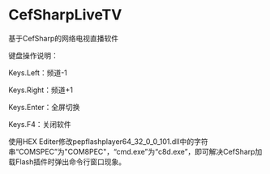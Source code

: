# CefSharpLiveTV
基于CefSharp的网络电视直播软件

键盘操作说明：

Keys.Left：频道-1

Keys.Right：频道+1

Keys.Enter：全屏切换

Keys.F4：关闭软件

使用HEX Editer修改pepflashplayer64_32_0_0_101.dll中的字符串“COMSPEC”为"COM8PEC"，“cmd.exe”为“c8d.exe”，即可解决CefSharp加载Flash插件时弹出命令行窗口现象。

